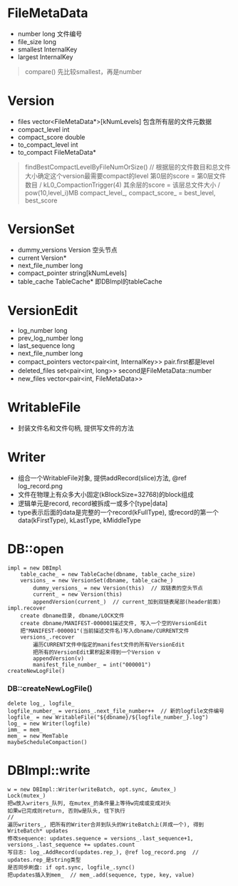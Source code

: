 # FileMetaData
- number     long         文件编号
- file_size  long
- smallest   InternalKey
- largest    InternalKey
> compare()  先比较smallest，再是number


# Version
- files             vector<FileMetaData*>[kNumLevels]  包含所有层的文件元数据
- compact_level     int
- compact_score     double
- to_compact_level  int
- to_compact        FileMetaData*
> findBestCompactLevelByFileNumOrSize()
    // 根据层的文件数目和总文件大小确定这个version最需要compact的level
    第0层的score = 第0层文件数目 / kL0_CompactionTrigger(4)
    其余层的score = 该层总文件大小 / pow(10,level_i)MB
    compact_level_, compact_score_ = best_level, best_score

# VersionSet
- dummy_versions    Version  空头节点
- current           Version*
- next_file_number  long
- compact_pointer   string[kNumLevels]
- table_cache       TableCache*  即DBImpl的tableCache

# VersionEdit
- log_number        long
- prev_log_number   long
- last_sequence     long
- next_file_number  long
- compact_pointers  vector<pair<int, InternalKey>>   pair.first都是level
- deleted_files     set<pair<int, long>>             second是FileMetaData::number
- new_files         vector<pair<int, FileMetaData>>


# WritableFile
- 封装文件名和文件句柄, 提供写文件的方法

# Writer
- 组合一个WritableFile对象, 提供addRecord(slice)方法, @ref log_record.png
- 文件在物理上有众多大小固定(kBlockSize=32768)的block组成
- 逻辑单元是record, record被拆成一或多个[type|data]
- type表示后面的data是完整的一个record(kFullType), 或record的第一个data(kFirstType), kLastType, kMiddleType


# DB::open
    impl = new DBImpl
        table_cache_ = new TableCache(dbname, table_cache_size)
        versions_ = new VersionSet(dbname, table_cache_)
            dummy_versions_ = new Version(this)  // 双链表的空头节点
            current_ = new Version(this)
            appendVersion(current_)  // current_加到双链表尾部(header前面)
    impl.recover
        create dbname目录, dbname/LOCK文件
        create dbname/MANIFEST-000001描述文件, 写入一个空的VersionEdit
        把"MANIFEST-000001"(当前描述文件名)写入dbname/CURRENT文件
        versions_.recover
            遍历CURRENT文件中指定的manifest文件的所有VersionEdit
            把所有的VersionEdit累积起来得到一个Version v
            appendVersion(v)
            manifest_file_number_ = int("000001")
    createNewLogFile()

### DB::createNewLogFile()
    delete log_, logfile_
    logfile_number_ = versions_.next_file_number++  // 新的logfile文件编号
    logfile_ = new WritableFile("${dbname}/${logfile_number_}.log")
    log_ = new Writer(logfile)
    imm_ = mem_
    mem_ = new MemTable
    maybeScheduleCompaction()

# DBImpl::write
    w = new DBImpl::Writer(writeBatch, opt.sync, &mutex_)
    Lock(mutex_)
    把w放入writers_队列, 在mutex_的条件量上等待w完成或变成对头
    如果w已完成则return, 否则w是队头, 往下执行
    //
    遍历writers_, 把所有的Writer合并到队头的WriteBatch上(并成一个), 得到WriteBatch* updates
    修改sequence: updates.sequence = versions_.last_sequence+1, versions_.last_sequence += updates.count
    写日志: log_.AddRecord(updates.rep_), @ref log_record.png  // updates.rep_是string类型
    是否同步刷盘: if opt.sync, logfile_.sync()
    把updates插入到mem_  // mem_.add(sequence, type, key, value)